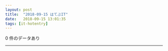 ```yaml
---
layout: post
title:  "2018-09-15 はてぶIT"
date:   2018-09-15 13:01:35
tags: [it-hotentry]
---
```

0 件のデータあり

<hr>
